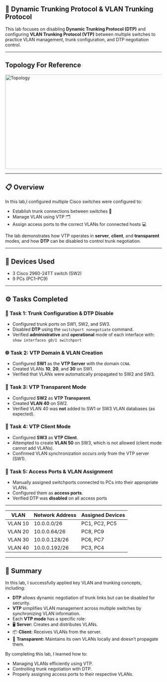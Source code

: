 ## 🧠 Dynamic Trunking Protocol & VLAN Trunking Protocol

This lab focuses on disabling **Dynamic Trunking Protocol (DTP)** and configuring **VLAN Trunking Protocol (VTP)** between multiple switches to practice VLAN management, trunk configuration, and DTP negotiation control.

---

## Topology For Reference
<img width="642" height="304" alt="Topology" src="https://github.com/user-attachments/assets/2c7ec9fb-46be-43c9-9715-8c7ff7954117" />

---

## 📋 Overview

In this lab,I configured multiple Cisco switches were configured to:
- Establish trunk connections between switches 🔗  
- Manage VLAN using VTP 🗂️  
- Assign access ports to the correct VLANs for connected hosts 💻  

The lab demonstrates how VTP operates in **server**, **client**, and **transparent** modes, and how **DTP** can be disabled to control trunk negotiation.

---

## 🧰 Devices Used
- 3 Cisco 2960-24TT switch (SW2)
- 9 PCs (PC1–PC9)  

---

## ⚙️ Tasks Completed

### 🧩 Task 1: Trunk Configuration & DTP Disable
- Configured trunk ports on SW1, SW2, and SW3.
- Disabled **DTP** using the `switchport nonegotiate` command.
- Verified **administrative** and **operational** mode of each interface with: `show interfaces g0/1 switchport`

### 🌐 Task 2: VTP Domain & VLAN Creation
- Configured **SW1** as the **VTP Server** with the domain `CCNA`.
- Created VLANs **10**, **20**, and **30** on SW1.
- Verified that VLANs were automatically propagated to SW2 and SW3.

### 🧱 Task 3: VTP Transparent Mode
- Configured **SW2** as **VTP Transparent**.
- Created **VLAN 40** on SW2.
- Verified VLAN 40 was **not** added to SW1 or SW3 VLAN databases (as expected).

### 📡 Task 4: VTP Client Mode
- Configured **SW3** as **VTP Client**.
- Attempted to create **VLAN 50** on SW3, which is not allowed (client mode cannot add VLANs).
- Confirmed VLAN synchronization occurs only from the VTP server (SW1).

### 💼 Task 5: Access Ports & VLAN Assignment
- Manually assigned switchports connected to PCs into their appropriate VLANs.
- Configured them as **access ports**.
- Verified DTP was **disabled** on all access ports

 ---

  
| VLAN | Network Address | Assigned Devices |
|------|------------------|------------------|
| VLAN 10 | 10.0.0.0/26 | PC1, PC2, PC5 |
| VLAN 20 | 10.0.0.64/26 | PC8, PC9 |
| VLAN 30 | 10.0.0.128/26 | PC6, PC7 |
| VLAN 40 | 10.0.0.192/26 | PC3, PC4 |

---

## 🧩 Summary

In this lab, I successfully applied key VLAN and trunking concepts, including:
- **DTP** allows dynamic negotiation of trunk links but can be disabled for security.
- **VTP** simplifies VLAN management across multiple switches by synchronizing VLAN information.
- Each **VTP mode** has a specific role:
- 🖥️ **Server:** Creates and distributes VLANs.
- 📦 **Client:** Receives VLANs from the server.
- 🧱 **Transparent:** Maintains its own VLANs locally and doesn’t propagate them.

By completing this lab, I learned how to:
- Managing VLANs efficiently using VTP.
- Controlling trunk negotiation with DTP.
- Properly assigning access ports to their respective VLANs.
